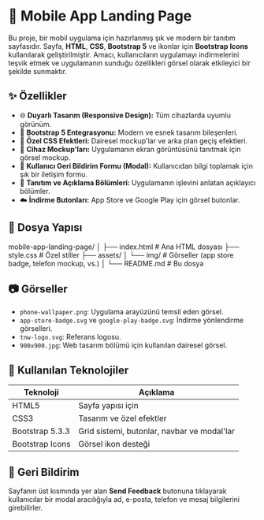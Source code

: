 # 📱 Mobile App Landing Page

Bu proje, bir mobil uygulama için hazırlanmış şık ve modern bir tanıtım sayfasıdır. Sayfa, **HTML**, **CSS**, **Bootstrap 5** ve ikonlar için **Bootstrap Icons** kullanılarak geliştirilmiştir. Amacı, kullanıcıların uygulamayı indirmelerini teşvik etmek ve uygulamanın sunduğu özellikleri görsel olarak etkileyici bir şekilde sunmaktır.

## ✨ Özellikler

- 🌐 **Duyarlı Tasarım (Responsive Design):** Tüm cihazlarda uyumlu görünüm.
- 🧩 **Bootstrap 5 Entegrasyonu:** Modern ve esnek tasarım bileşenleri.
- 🎨 **Özel CSS Efektleri:** Dairesel mockup'lar ve arka plan geçiş efektleri.
- 📱 **Cihaz Mockup'ları:** Uygulamanın ekran görüntüsünü tanıtmak için görsel mockup.
- 💬 **Kullanıcı Geri Bildirim Formu (Modal):** Kullanıcıdan bilgi toplamak için şık bir iletişim formu.
- 🧾 **Tanıtım ve Açıklama Bölümleri:** Uygulamanın işlevini anlatan açıklayıcı bölümler.
- ☁️ **İndirme Butonları:** App Store ve Google Play için görsel butonlar.

## 📁 Dosya Yapısı

 mobile-app-landing-page/
 │
 ├── index.html # Ana HTML dosyası
 ├── style.css # Özel stiller
 ├── assets/
 │ └── img/ # Görseller (app store badge, telefon mockup, vs.)
 │
 └── README.md # Bu dosya
 
## 📷 Görseller

- `phone-wallpaper.png`: Uygulama arayüzünü temsil eden görsel.
- `app-store-badge.svg` ve `google-play-badge.svg`: İndirme yönlendirme görselleri.
- `tnw-logo.svg`: Referans logosu.
- `900x900.jpg`: Web tasarım bölümü için kullanılan dairesel görsel.

## 🚀 Kullanılan Teknolojiler

| Teknoloji         | Açıklama                                      |
|-------------------|-----------------------------------------------|
| HTML5             | Sayfa yapısı için                             |
| CSS3              | Tasarım ve özel efektler                      |
| Bootstrap 5.3.3   | Grid sistemi, butonlar, navbar ve modal'lar   |
| Bootstrap Icons   | Görsel ikon desteği                           |

## 📩 Geri Bildirim

Sayfanın üst kısmında yer alan **Send Feedback** butonuna tıklayarak kullanıcılar bir modal aracılığıyla ad, e-posta, telefon ve mesaj bilgilerini girebilirler.
